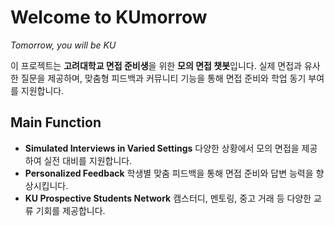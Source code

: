 # Welcome to KUmorrow 
*Tomorrow, you will be KU*

이 프로젝트는 **고려대학교 면접 준비생**을 위한 **모의 면접 챗봇**입니다. 실제 면접과 유사한 질문을 제공하며, 맞춤형 피드백과 커뮤니티 기능을 통해 면접 준비와 학업 동기 부여를 지원합니다.

## Main Function 
- **Simulated Interviews in Varied Settings** 다양한 상황에서 모의 면접을 제공하여 실전 대비를 지원합니다. 
- **Personalized Feedback** 학생별 맞춤 피드백을 통해 면접 준비와 답변 능력을 향상시킵니다. 
- **KU Prospective Students Network** 캠스터디, 멘토링, 중고 거래 등 다양한 교류 기회를 제공합니다.
